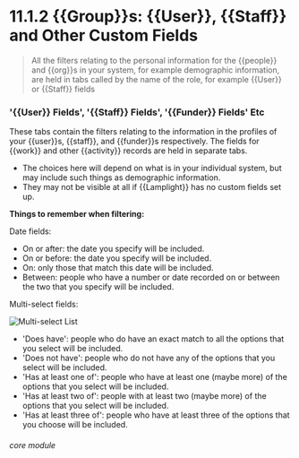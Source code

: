 # 11.1.2 {{Group}}s: {{User}}, {{Staff}} and Other Custom Fields

> All the filters relating to the personal information for the {{people}} and {{org}}s in your system, for example demographic information, are held in tabs called by the name of the role, for example {{User}} or {{Staff}} fields

### '{{User}} Fields', '{{Staff}} Fields', '{{Funder}} Fields' Etc

These tabs contain the filters relating to the information in the profiles of your {{user}}s, {{staff}}, and {{funder}}s respectively. The fields for {{work}} and other {{activity}} records are held in separate tabs.

- The choices here will depend on what is in your individual system, but may include such things as demographic information.  
- They may not be visible at all if {{Lamplight}} has no custom fields set up. 

**Things to remember when filtering:**

Date fields:

  - On or after: the date you specify will be included.
  - On or before: the date you specify will be included.
  - On: only those that match this date will be included.
  - Between: people who have a number or date recorded on or between the two that you specify will be included.

Multi-select fields:

![Multi-select List](11.1.2b.png)

  - 'Does have': people who do have an exact match to all the options that you select will be included. 
  - 'Does not have': people who do not have any of the options that you select will be included.
  - 'Has at least one of': people who have at least one (maybe more) of the options that you select will be included.
  - 'Has at least two of': people with at least two (maybe more) of the options that you select will be included.
  - 'Has at least three of': people who have at least three of the options that you choose will be included.
  
  
  ###### core module
